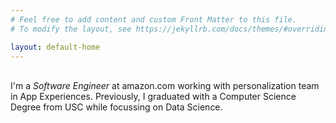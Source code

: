 ```yaml
---
# Feel free to add content and custom Front Matter to this file.
# To modify the layout, see https://jekyllrb.com/docs/themes/#overriding-theme-defaults

layout: default-home
---
```


<br>
 I'm a <em>Software Engineer</em> at amazon.com working with personalization team in App Experiences. Previously, I graduated with a Computer Science Degree from USC while focussing on Data Science.

